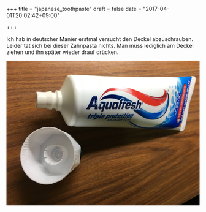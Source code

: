 +++
title = "japanese_toothpaste"
draft = false
date = "2017-04-01T20:02:42+09:00"

+++

Ich hab in deutscher Manier erstmal versucht den Deckel abzuschrauben. Leider
tat sich bei dieser Zahnpasta nichts. Man muss lediglich am Deckel ziehen und
ihn später wieder drauf drücken.

![Toothpaste](/img/minis/toothpaste.jpg)
